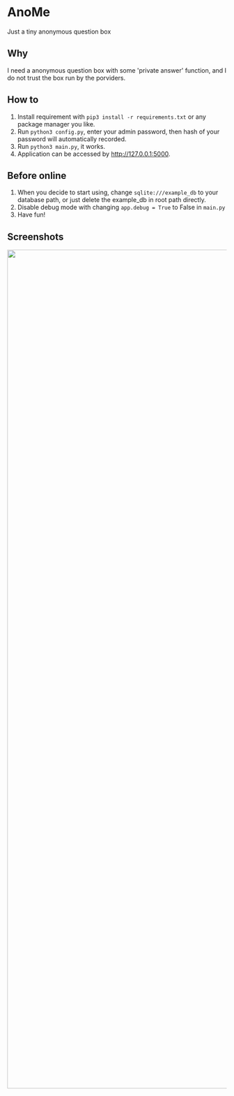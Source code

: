 # AnoMe
Just a tiny anonymous question box

## Why
I need a anonymous question box with some 'private answer' function, and I do not trust the box run by the porviders.

## How to
1. Install requirement with `pip3 install -r requirements.txt` or any package manager you like.
2. Run `python3 config.py`, enter your admin password, then hash of your password will automatically recorded.
3. Run `python3 main.py`, it works.
4. Application can be accessed by http://127.0.0.1:5000.

## Before online
1. When you decide to start using, change `sqlite:///example_db` to your database path, or just delete the example_db in root path directly.
2. Disable debug mode with changing `app.debug = True` to False in `main.py`
3. Have fun!

## Screenshots
<img width="1920" src="https://user-images.githubusercontent.com/20309761/146222654-6db42aa1-c20a-4e39-9abf-b25d880372b9.png">

